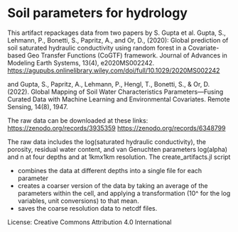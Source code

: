 # Soil parameters for hydrology
This artifact repackages data from two papers by S. Gupta et al.
Gupta, S., Lehmann, P., Bonetti, S., Papritz, A., and Or, D., (2020):
Global prediction of soil saturated hydraulic conductivity using random forest in a Covariate-based Geo Transfer Functions (CoGTF) framework.
Journal of Advances in Modeling Earth Systems, 13(4), e2020MS002242.
https://agupubs.onlinelibrary.wiley.com/doi/full/10.1029/2020MS002242

and
Gupta, S., Papritz, A., Lehmann, P., Hengl, T., Bonetti, S., & Or, D. (2022).
Global Mapping of Soil Water Characteristics Parameters—Fusing Curated Data with Machine Learning and Environmental Covariates.
Remote Sensing, 14(8), 1947.

The raw data can be downloaded at these links:
https://zenodo.org/records/3935359
https://zenodo.org/records/6348799


The raw data includes the log(saturated hydraulic conductivity), the porosity,
residual water content, and van Genuchten parameters log(alpha) and n at four
depths and at 1kmx1km resolution.
The create_artifacts.jl script
- combines the data at different depths into a single file for each parameter
- creates a coarser version of the data by taking an average of the parameters within the cell, and applying a transformation (10^ for the log
variables, unit conversions) to that mean.
- saves the coarse resolution data to netcdf files.

License: Creative Commons Attribution 4.0 International